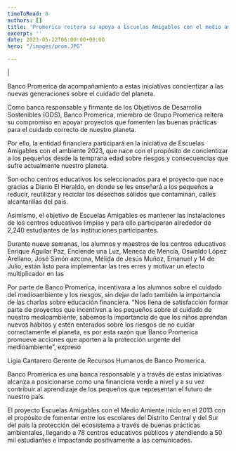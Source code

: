 ```yaml
---
timeToRead: 8
authors: []
title: 'Promerica reitera su apoya a Escuelas Amigables con el medio ambiente'
excerpt: ''
date: 2023-05-22T06:00:00+00:00
hero: "/images/prom.JPG"

---
```

|




Banco Promerica da acompañamiento a estas iniciativas concientizar a las nuevas generaciones sobre el cuidado del planeta.

Como banca responsable y firmante de los Objetivos de Desarrollo Sostenibles (ODS), Banco Promerica, miembro de Grupo Promerica reitera su compromiso en apoyar proyectos que fomenten las buenas prácticas para el cuidado correcto de nuestro planeta.

Por ello, la entidad financiera participará en la iniciativa de Escuelas Amigables con el ambiente 2023, que nace con el propósito de concientizar a los pequeños desde la temprana edad sobre riesgos y consecuencias que sufre actualmente nuestro planeta.

Son ocho centros educativos los seleccionados para el proyecto que nace gracias a Diario El Heraldo, en donde se les enseñará a los pequeños a reducir, reutilizar y reciclar los desechos sólidos que contaminan, calles alcantarillas del país.

Asimismo, el objetivo de Escuelas Amigables es mantener las instalaciones de los centros educativos limpias y para ello participaran alrededor de 2,240 estudiantes de las instituciones participantes.

Durante nueve semanas, los alumnos y maestros de los centros educativos Enrique Aguilar Paz, Enciende una Luz, Meneca de Mencía, Oswaldo López Arellano, José Simón azcona, Mélida de Jesús Muñoz, Emanuel y 14 de Julio, están listo para implementar las tres erres y motivar un efecto multiplicador en las 

Por parte de Banco Promerica, incentivara a los alumnos sobre el cuidado del medioambiente y los riesgos, sin dejar de lado también la importancia de las charlas sobre educación financiera.
 “Nos llena de satisfacción formar parte de proyectos que incentiven a los pequeños sobre el cuidado de nuestro medioambiente, sabemos la importancia de que los niños aprendan nuevos hábitos y estén enterados sobre los riesgos de no cuidar correctamente el planeta, es por esta razón que Banco Promerica promueve acciones que aporten a la protección urgente del medioambiente”, expresó 

Ligia Cantarero Gerente de Recursos Humanos de Banco Promerica.

Banco Promerica es una banca responsable y a través de estas iniciativas alcanza a posicionarse como una financiera verde a nivel y a su vez contribuir al aprendizaje de los pequeños que representan el futuro de nuestro país.

El proyecto Escuelas Amigables con el Medio Amiente inicio en el 2013 con el propósito de fomentar entre los escolares del Distrito Central y del Sur del país la protección del ecosistema a través de buenas prácticas ambientales, llegando a 78 centros educativos públicos y atendiendo a 50 mil estudiantes e impactando positivamente a las comunicades.
